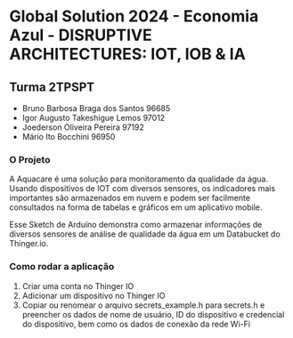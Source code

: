 # Global Solution 2024 - Economia Azul - DISRUPTIVE ARCHITECTURES: IOT, IOB & IA


## Turma 2TPSPT
- Bruno Barbosa Braga dos Santos 96685
- Igor Augusto Takeshigue Lemos 97012
- Joederson Oliveira Pereira 97192
- Mário Ito Bocchini 96950


### O Projeto 
A Aquacare é uma solução para monitoramento da qualidade da água. Usando dispositivos de IOT com diversos sensores, os indicadores mais importantes são armazenados em nuvem e podem ser facilmente consultados na forma de tabelas e gráficos em um aplicativo mobile.

Esse Sketch de Arduíno demonstra como armazenar informações de diversos sensores de análise de qualidade da água em um Databucket do Thinger.io. 


### Como rodar a aplicação
1. Criar uma conta no Thinger IO
2. Adicionar um dispositivo no Thinger IO
3. Copiar ou renomear o arquivo secrets_example.h para secrets.h e preencher os dados de nome de usuário, ID do dispositivo e credencial do dispositivo, bem como os dados de conexão da rede Wi-Fi
